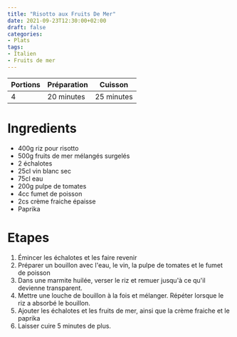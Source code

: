 ```yaml
---
title: "Risotto aux Fruits De Mer"
date: 2021-09-23T12:30:00+02:00
draft: false
categories:
- Plats
tags:
- Italien
- Fruits de mer
---
```


| Portions | Préparation | Cuisson    |
|----------|-------------|------------|
| 4        | 20 minutes  | 25 minutes |

# Ingredients

- 400g riz pour risotto
- 500g fruits de mer mélangés surgelés
- 2 échalotes
- 25cl vin blanc sec
- 75cl eau
- 200g pulpe de tomates
- 4cc fumet de poisson
- 2cs crème fraiche épaisse
- Paprika

# Etapes

1) Émincer les échalotes et les faire revenir
2) Préparer un bouillon avec l'eau, le vin, la pulpe de tomates et le fumet de poisson
3) Dans une marmite huilée, verser le riz et remuer jusqu'à ce qu'il devienne transparent.
4) Mettre une louche de bouillon à la fois et mélanger. Répéter lorsque le riz a absorbé le bouillon.
5) Ajouter les échalotes et les fruits de mer, ainsi que la crème fraiche et le paprika
6) Laisser cuire 5 minutes de plus.
